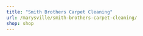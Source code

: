 ```yaml
---
title: "Smith Brothers Carpet Cleaning"
url: /marysville/smith-brothers-carpet-cleaning/
shop: shop
---
```

